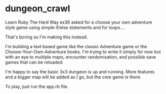 # dungeon_crawl

Learn Ruby The Hard Way ex36 asked for a choose your own adventure style game using simple if/else statements and for loops....

That's boring so I'm making this instead.

I'm building a text based game like the classic Adventure game or the Choose-Your-Own-Adventure books. 
I'm trying to write it simply for now but with an eye to multiple maps, encounter randomisation, and possible save games that can be reloaded.

I'm happy to say the basic 3x3 dungeon is up and running. More features and a bigger map will be added as I go, but the core game is there.

To play, just run the app.rb file.
